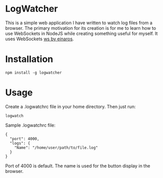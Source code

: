 LogWatcher
==========

This is a simple web application I have written to watch log files from a browser. The primary motivation for its creation is for me to learn how to use WebSockets in NodeJS while creating something useful for myself. It uses WebSockets [ws by einaros](http://einaros.github.com/ws).

Installation
============

    npm install -g logwatcher

Usage
=====

Create a .logwatchrc file in your home directory. Then just run:

    logwatch

Sample .logwatchrc file:

    {
      "port": 4000,
      "logs": {
        "Name": "/home/user/path/to/file.log"
      }
    }

Port of 4000 is default.
The name is used for the button display in the browser.
